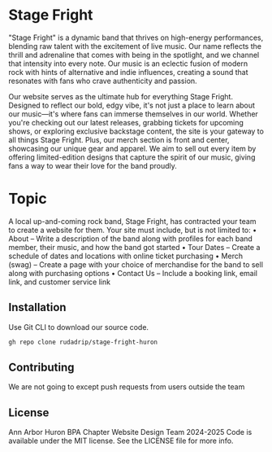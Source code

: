 # Stage Fright

"Stage Fright" is a dynamic band that thrives on high-energy performances, blending raw talent with the excitement of live music. Our name reflects the thrill and adrenaline that comes with being in the spotlight, and we channel that intensity into every note. Our music is an eclectic fusion of modern rock with hints of alternative and indie influences, creating a sound that resonates with fans who crave authenticity and passion.

Our website serves as the ultimate hub for everything Stage Fright. Designed to reflect our bold, edgy vibe, it's not just a place to learn about our music—it's where fans can immerse themselves in our world. Whether you're checking out our latest releases, grabbing tickets for upcoming shows, or exploring exclusive backstage content, the site is your gateway to all things Stage Fright. Plus, our merch section is front and center, showcasing our unique gear and apparel. We aim to sell out every item by offering limited-edition designs that capture the spirit of our music, giving fans a way to wear their love for the band proudly.

# Topic

A local up-and-coming rock band, Stage Fright, has contracted your team to create a website for them.
Your site must include, but is not limited to:
• About – Write a description of the band along with profiles for each band member, their music,
and how the band got started
• Tour Dates – Create a schedule of dates and locations with online ticket purchasing
• Merch (swag) – Create a page with your choice of merchandise for the band to sell along with
purchasing options
• Contact Us – Include a booking link, email link, and customer service link

## Installation

Use Git CLI to download our source code.

```bash
gh repo clone rudadrip/stage-fright-huron
```

## Contributing

We are not going to except push requests from users outside the team

## License

Ann Arbor Huron BPA Chapter Website Design Team 2024-2025 Code is available under the MIT license. See the LICENSE file for more info.